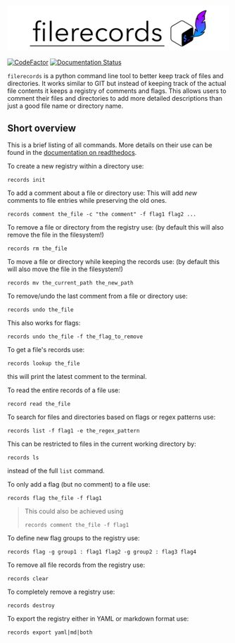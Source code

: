 
![](docs/source/logo_black.png)

[![CodeFactor](https://www.codefactor.io/repository/github/noahhenrikkleinschmidt/filerecords/badge)](https://www.codefactor.io/repository/github/noahhenrikkleinschmidt/filerecords)
[![Documentation Status](https://readthedocs.org/projects/filerecords/badge/?version=latest)](https://filerecords.readthedocs.io/en/latest/?badge=latest)

`filerecords` is a python command line tool to better keep track of files and directories. It works similar to GIT but instead of keeping track of the actual file contents it keeps a registry of comments and flags. This allows users to comment their files and directories to add more detailed descriptions than just a good file name or directory name. 

## Short overview

This is a brief listing of all commands. More details on their use can be found in the [documentation on readthedocs](https://filerecords.readthedocs.io/en/latest/).

To create a new registry within a directory use:

```
records init 
```

To add a comment about a file or directory use:
This will add *new* comments to file entries while preserving the old ones.

```
records comment the_file -c "the comment" -f flag1 flag2 ...
```

To remove a file or directory from the registry use:
(by default this will also remove the file in the filesystem!)

```
records rm the_file
```

To move a file or directory while keeping the records use:
(by default this will also move the file in the filesystem!)

```
records mv the_current_path the_new_path
```

To remove/undo the last comment from a file or directory use:

```
records undo the_file
```

This also works for flags:

```
records undo the_file -f the_flag_to_remove 
```

To get a file's records use:

```
records lookup the_file
```

this will print the latest comment to the terminal.

To read the entire records of a file use:

```
record read the_file
```

To search for files and directories based on flags or regex patterns use:

```
records list -f flag1 -e the_regex_pattern
```

This can be restricted to files in the current working directory by:

```
records ls 
```

instead of the full `list` command.

To only add a flag (but no comment) to a file use:

```
records flag the_file -f flag1 
```

> This could also be achieved using
>
> ```
> records comment the_file -f flag1 
> ```

To define new flag groups to the registry use:

```
records flag -g group1 : flag1 flag2 -g group2 : flag3 flag4
```

To remove all file records from the registry use:

```
records clear
```

To completely remove a registry use:

```
records destroy
```

To export the registry either in YAML or markdown format use:

```
records export yaml|md|both
```